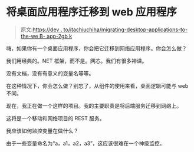 # 将桌面应用程序迁移到 web 应用程序

> 原文:[https://dev . to/itachiuchiha/migrating-desktop-applications-to-the-we B- app-2gb k](https://dev.to/itachiuchiha/migrating-desktop-applications-to-the-web-app-2gbk)

嗨，如果你有一个桌面应用程序，你会把它迁移到网络应用程序。你会怎么做？

我们用经典的。NET 框架，而不是。网芯。我们有很多神课。

没有文档，没有有意义的变量名等等。

在这种情况下，你会怎么做？别忘了，从组件的使用来看，桌面逻辑可能与 web 不同。

现在，我正在做一个这样的项目。我的主要职责是将后端服务迁移到网络上。

这将是一个移动和网络项目的 REST 服务。

我应该如何监控变量在做什么？

由于一些变量命名为“a，a1，a2，a3”，这应该很难在一个神级监控。